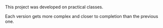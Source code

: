 This project was developed on practical classes.

Each version gets more complex and closer to completion than the previous one.
